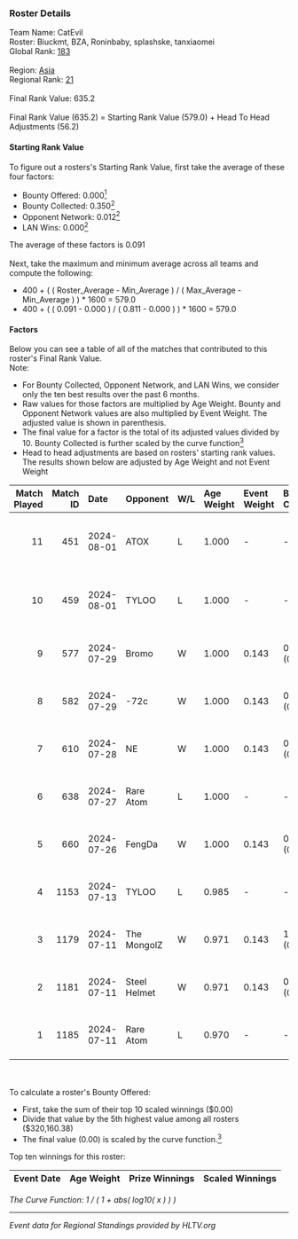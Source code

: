 ### Roster Details<br />
Team Name: CatEvil<br />
Roster: Biuckmt, BZA, Roninbaby, splashske, tanxiaomei<br />
Global Rank: [183](../standings_global.md)<br />
<br />
Region: [Asia]( ../standings_asia.md)<br />
Regional Rank: [21]( ../standings_asia.md)<br />
<br />
Final Rank Value:  635.2<br />
<br />
Final Rank Value (635.2) = Starting Rank Value (579.0) + Head To Head Adjustments (56.2)<br />

#### Starting Rank Value<br />
To figure out a rosters's Starting Rank Value, first take the average of these four factors:<br />
- Bounty Offered: 0.000[<sup>1</sup>](#table2)
- Bounty Collected: 0.350[<sup>2</sup>](#table1)
- Opponent Network: 0.012[<sup>2</sup>](#table1)
- LAN Wins: 0.000[<sup>2</sup>](#table1)

The average of these factors is 0.091<br />
<br />
Next, take the maximum and minimum average across all teams and compute the following:<br />
- 400 + ( ( Roster_Average - Min_Average ) / ( Max_Average - Min_Average ) ) * 1600 = 579.0
- 400 + ( ( 0.091 - 0.000 ) / ( 0.811 - 0.000 ) ) * 1600 = 579.0


#### Factors<br />
Below you can see a table of all of the matches that contributed to this roster's Final Rank Value.<br />
Note:<br />

- For Bounty Collected, Opponent Network, and LAN Wins, we consider only the ten best results over the past 6 months.
- Raw values for those factors are multiplied by Age Weight. Bounty and Opponent Network values are also multiplied by Event Weight. The adjusted value is shown in parenthesis.
- The final value for a factor is the total of its adjusted values divided by 10. Bounty Collected is further scaled by the curve function[<sup>3</sup>](#curveFunction)
- Head to head adjustments are based on rosters' starting rank values. The results shown below are adjusted by Age Weight and not Event Weight
<span id="table1"></span><br />


| Match Played | Match ID | Date       | Opponent     | W/L | Age Weight | Event Weight | Bounty Collected | Opponent Network | LAN Wins  | H2H Adj. | Roster                                         |
| -: | -: | :- | :- | :- | :- | :- | :- | :- | :- | -: | :- |
|           11 |      451 | 2024-08-01 | ATOX         | L   | 1.000      | -            | -                | -                | -         |    -7.65 | Biuckmt, BZA, Roninbaby, splashske, tanxiaomei |
|           10 |      459 | 2024-08-01 | TYLOO        | L   | 1.000      | -            | -                | -                | -         |    -4.90 | Biuckmt, BZA, Roninbaby, splashske, tanxiaomei |
|            9 |      577 | 2024-07-29 | Bromo        | W   | 1.000      | 0.143        | 0.000 (0.000)    | 0.115 (0.016)    | 0 (0.000) |    10.59 | Biuckmt, BZA, lan, Roninbaby, tanxiaomei       |
|            8 |      582 | 2024-07-29 | -72c         | W   | 1.000      | 0.143        | 0.003 (0.000)    | 0.038 (0.005)    | 0 (0.000) |    15.51 | Biuckmt, BZA, lan, Roninbaby, tanxiaomei       |
|            7 |      610 | 2024-07-28 | NE           | W   | 1.000      | 0.143        | 0.000 (0.000)    | 0.000 (0.000)    | 0 (0.000) |     6.93 | Biuckmt, BZA, lan, Roninbaby, tanxiaomei       |
|            6 |      638 | 2024-07-27 | Rare Atom    | L   | 1.000      | -            | -                | -                | -         |    -5.66 | Biuckmt, BZA, lan, Roninbaby, tanxiaomei       |
|            5 |      660 | 2024-07-26 | FengDa       | W   | 1.000      | 0.143        | 0.000 (0.000)    | 0.000 (0.000)    | 0 (0.000) |     7.10 | Biuckmt, BZA, lan, Roninbaby, tanxiaomei       |
|            4 |     1153 | 2024-07-13 | TYLOO        | L   | 0.985      | -            | -                | -                | -         |    -3.89 | Biuckmt, BZA, lan, Roninbaby, tanxiaomei       |
|            3 |     1179 | 2024-07-11 | The MongolZ  | W   | 0.971      | 0.143        | 1.000 (0.139)    | 0.738 (0.102)    | 0 (0.000) |    30.55 | Biuckmt, BZA, lan, Roninbaby, tanxiaomei       |
|            2 |     1181 | 2024-07-11 | Steel Helmet | W   | 0.971      | 0.143        | 0.005 (0.001)    | 0.000 (0.000)    | 0 (0.000) |    13.68 | Biuckmt, BZA, lan, Roninbaby, tanxiaomei       |
|            1 |     1185 | 2024-07-11 | Rare Atom    | L   | 0.970      | -            | -                | -                | -         |    -6.04 | Biuckmt, BZA, lan, Roninbaby, tanxiaomei       |

<br />
<span id="table2"></span><br />
To calculate a roster's Bounty Offered:<br />

- First, take the sum of their top 10 scaled winnings ($0.00)
- Divide that value by the 5th highest value among all rosters ($320,160.38)
- The final value (0.00) is scaled by the curve function.[<sup>3</sup>](#curveFunction)

Top ten winnings for this roster:<br />

| Event Date | Age Weight | Prize Winnings | Scaled Winnings |
| :- | -: | :- | :- |


<span id="curveFunction"></span>_The Curve Function: 1 / ( 1 + abs( log10( x ) ) )_<br />

---
_Event data for Regional Standings provided by HLTV.org_<br />
